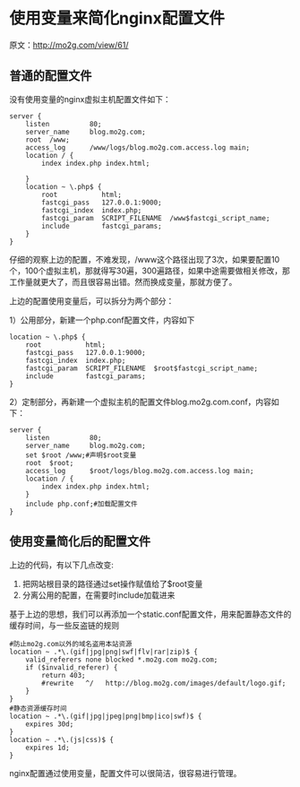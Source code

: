 # 使用变量来简化nginx配置文件

原文：http://mo2g.com/view/61/ 

## 普通的配置文件

没有使用变量的nginx虚拟主机配置文件如下：

```
server {
    listen          80;
    server_name     blog.mo2g.com;
    root  /www;
    access_log      /www/logs/blog.mo2g.com.access.log main;
    location / {
        index index.php index.html;

    }
    location ~ \.php$ {
        root           html;
        fastcgi_pass   127.0.0.1:9000;
        fastcgi_index  index.php;
        fastcgi_param  SCRIPT_FILENAME  /www$fastcgi_script_name;
        include        fastcgi_params;
    }
}
```

仔细的观察上边的配置，不难发现，/www这个路径出现了3次，如果要配置10个，100个虚拟主机，那就得写30遍，300遍路径，如果中途需要做相关修改，那工作量就更大了，而且很容易出错。然而换成变量，那就方便了。

上边的配置使用变量后，可以拆分为两个部分：

1）公用部分，新建一个php.conf配置文件，内容如下

```
location ~ \.php$ {
    root           html;
    fastcgi_pass   127.0.0.1:9000;
    fastcgi_index  index.php;
    fastcgi_param  SCRIPT_FILENAME  $root$fastcgi_script_name;
    include        fastcgi_params;
}
```

2）定制部分，再新建一个虚拟主机的配置文件blog.mo2g.com.conf，内容如下： 

``` 
server {
    listen          80;
    server_name     blog.mo2g.com;
    set $root /www;#声明$root变量
    root  $root;
    access_log      $root/logs/blog.mo2g.com.access.log main;
    location / {
        index index.php index.html;
    }
    include php.conf;#加载配置文件
}
```

## 使用变量简化后的配置文件

上边的代码，有以下几点改变:

1. 把网站根目录的路径通过set操作赋值给了$root变量
2. 分离公用的配置，在需要时include加载进来

基于上边的思想，我们可以再添加一个static.conf配置文件，用来配置静态文件的缓存时间，与一些反盗链的规则

``` 
#防止mo2g.com以外的域名盗用本站资源
location ~ .*\.(gif|jpg|png|swf|flv|rar|zip)$ { 
    valid_referers none blocked *.mo2g.com mo2g.com; 
    if ($invalid_referer) { 
        return 403;
        #rewrite   ^/   http://blog.mo2g.com/images/default/logo.gif; 
    }   
}
#静态资源缓存时间
location ~ .*\.(gif|jpg|jpeg|png|bmp|ico|swf)$ {
    expires 30d;
}
location ~ .*\.(js|css)$ {
    expires 1d; 
}
```

nginx配置通过使用变量，配置文件可以很简洁，很容易进行管理。 

